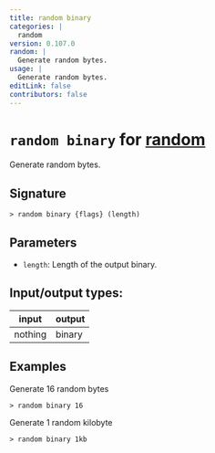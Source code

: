 ```yaml
---
title: random binary
categories: |
  random
version: 0.107.0
random: |
  Generate random bytes.
usage: |
  Generate random bytes.
editLink: false
contributors: false
---
```

<!-- This file is automatically generated. Please edit the command in https://github.com/nushell/nushell instead. -->

# `random binary` for [random](/commands/categories/random.md)

<div class='command-title'>Generate random bytes.</div>

## Signature

```> random binary {flags} (length)```

## Parameters

 -  `length`: Length of the output binary.


## Input/output types:

| input   | output |
| ------- | ------ |
| nothing | binary |
## Examples

Generate 16 random bytes
```nu
> random binary 16

```

Generate 1 random kilobyte
```nu
> random binary 1kb

```
